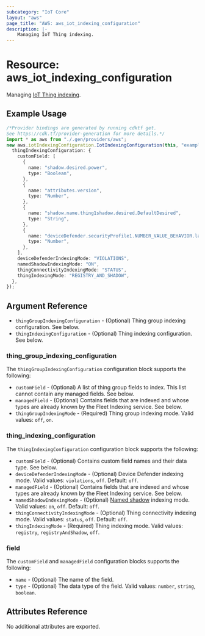 ```yaml
---
subcategory: "IoT Core"
layout: "aws"
page_title: "AWS: aws_iot_indexing_configuration"
description: |-
    Managing IoT Thing indexing.
---
```


# Resource: aws\_iot\_indexing\_configuration

Managing [IoT Thing indexing](https://docs.aws.amazon.com/iot/latest/developerguide/managing-index.html).

## Example Usage

```typescript
/*Provider bindings are generated by running cdktf get.
See https://cdk.tf/provider-generation for more details.*/
import * as aws from "./.gen/providers/aws";
new aws.iotIndexingConfiguration.IotIndexingConfiguration(this, "example", {
  thingIndexingConfiguration: {
    customField: [
      {
        name: "shadow.desired.power",
        type: "Boolean",
      },
      {
        name: "attributes.version",
        type: "Number",
      },
      {
        name: "shadow.name.thing1shadow.desired.DefaultDesired",
        type: "String",
      },
      {
        name: "deviceDefender.securityProfile1.NUMBER_VALUE_BEHAVIOR.lastViolationValue.number",
        type: "Number",
      },
    ],
    deviceDefenderIndexingMode: "VIOLATIONS",
    namedShadowIndexingMode: "ON",
    thingConnectivityIndexingMode: "STATUS",
    thingIndexingMode: "REGISTRY_AND_SHADOW",
  },
});

```

## Argument Reference

* `thingGroupIndexingConfiguration` - (Optional) Thing group indexing configuration. See below.
* `thingIndexingConfiguration` - (Optional) Thing indexing configuration. See below.

### thing\_group\_indexing\_configuration

The `thingGroupIndexingConfiguration` configuration block supports the following:

* `customField` - (Optional) A list of thing group fields to index. This list cannot contain any managed fields. See below.
* `managedField` - (Optional) Contains fields that are indexed and whose types are already known by the Fleet Indexing service. See below.
* `thingGroupIndexingMode` - (Required) Thing group indexing mode. Valid values: `off`, `on`.

### thing\_indexing\_configuration

The `thingIndexingConfiguration` configuration block supports the following:

* `customField` - (Optional) Contains custom field names and their data type. See below.
* `deviceDefenderIndexingMode` - (Optional) Device Defender indexing mode. Valid values: `violations`, `off`. Default: `off`.
* `managedField` - (Optional) Contains fields that are indexed and whose types are already known by the Fleet Indexing service. See below.
* `namedShadowIndexingMode` - (Optional) [Named shadow](https://docs.aws.amazon.com/iot/latest/developerguide/iot-device-shadows.html) indexing mode. Valid values: `on`, `off`. Default: `off`.
* `thingConnectivityIndexingMode` - (Optional) Thing connectivity indexing mode. Valid values: `status`, `off`. Default: `off`.
* `thingIndexingMode` - (Required) Thing indexing mode. Valid values: `registry`, `registryAndShadow`, `off`.

### field

The `customField` and `managedField` configuration blocks supports the following:

* `name` - (Optional) The name of the field.
* `type` - (Optional) The data type of the field. Valid values: `number`, `string`, `boolean`.

## Attributes Reference

No additional attributes are exported.
